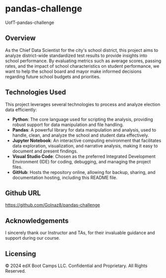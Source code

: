 # pandas-challenge
UofT-pandas-challenge


## Overview 
As the Chief Data Scientist for the city's school district, this project aims to analyze district-wide standardized test results to provide insights into school performance. By evaluating metrics such as average scores, passing rates, and the impact of school characteristics on student performance, we want to help the school board and mayor make informed decisions regarding future school budgets and priorities.


## Technologies Used
This project leverages several technologies to process and analyze election data efficiently:

- **Python**: The core language used for scripting the analysis, providing robust support for data manipulation and file handling.
- **Pandas**: A powerful library for data manipulation and analysis, used to handle, clean, and analyze the school and student data effectively.
- **Jupyter Notebook**: An interactive computing environment that facilitates data exploration, visualization, and narrative analysis, making it easy to document and present findings.
- **Visual Studio Code**: Chosen as the preferred Integrated Development Environment (IDE) for coding, debugging, and managing the project files.
- **GitHub**: Hosts the repository online, allowing for backup, sharing, and documentation hosting, including this README file.

## Github URL
https://github.com/Golnaz8/pandas-challenge


## Acknowledgements
I sincerely thank our Instructor and TAs, for their invaluable guidance and support during our course.

## Licensing
© 2024 edX Boot Camps LLC. Confidential and Proprietary. All Rights Reserved.